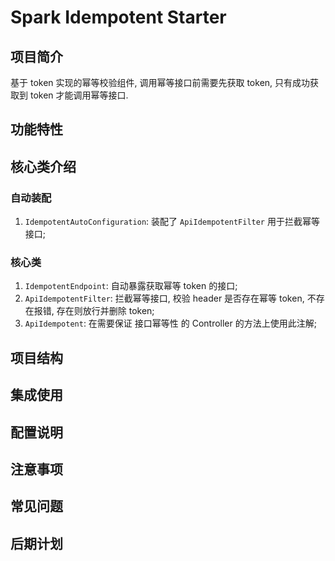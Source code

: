# Spark Idempotent Starter

## 项目简介

基于 token 实现的幂等校验组件, 调用幂等接口前需要先获取 token, 只有成功获取到 token 才能调用幂等接口.

## 功能特性

## 核心类介绍

### 自动装配

1. `IdempotentAutoConfiguration`: 装配了 `ApiIdempotentFilter` 用于拦截幂等接口;

### 核心类

1. `IdempotentEndpoint`: 自动暴露获取幂等 token 的接口;
2. `ApiIdempotentFilter`: 拦截幂等接口, 校验 header 是否存在幂等 token, 不存在报错, 存在则放行并删除 token;
3. `ApiIdempotent`: 在需要保证 接口幂等性 的 Controller 的方法上使用此注解;

## 项目结构

## 集成使用

## 配置说明

## 注意事项

## 常见问题

## 后期计划
